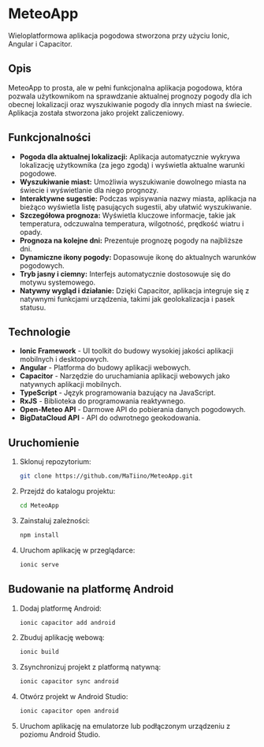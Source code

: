 # MeteoApp

Wieloplatformowa aplikacja pogodowa stworzona przy użyciu Ionic, Angular i Capacitor.

## Opis

MeteoApp to prosta, ale w pełni funkcjonalna aplikacja pogodowa, która pozwala użytkownikom na sprawdzanie aktualnej prognozy pogody dla ich obecnej lokalizacji oraz wyszukiwanie pogody dla innych miast na świecie. Aplikacja została stworzona jako projekt zaliczeniowy.

## Funkcjonalności

*   **Pogoda dla aktualnej lokalizacji:** Aplikacja automatycznie wykrywa lokalizację użytkownika (za jego zgodą) i wyświetla aktualne warunki pogodowe.
*   **Wyszukiwanie miast:** Umożliwia wyszukiwanie dowolnego miasta na świecie i wyświetlanie dla niego prognozy.
*   **Interaktywne sugestie:** Podczas wpisywania nazwy miasta, aplikacja na bieżąco wyświetla listę pasujących sugestii, aby ułatwić wyszukiwanie.
*   **Szczegółowa prognoza:** Wyświetla kluczowe informacje, takie jak temperatura, odczuwalna temperatura, wilgotność, prędkość wiatru i opady.
*   **Prognoza na kolejne dni:** Prezentuje prognozę pogody na najbliższe dni.
*   **Dynamiczne ikony pogody:** Dopasowuje ikonę do aktualnych warunków pogodowych.
*   **Tryb jasny i ciemny:** Interfejs automatycznie dostosowuje się do motywu systemowego.
*   **Natywny wygląd i działanie:** Dzięki Capacitor, aplikacja integruje się z natywnymi funkcjami urządzenia, takimi jak geolokalizacja i pasek statusu.

## Technologie

*   **Ionic Framework** - UI toolkit do budowy wysokiej jakości aplikacji mobilnych i desktopowych.
*   **Angular** - Platforma do budowy aplikacji webowych.
*   **Capacitor** - Narzędzie do uruchamiania aplikacji webowych jako natywnych aplikacji mobilnych.
*   **TypeScript** - Język programowania bazujący na JavaScript.
*   **RxJS** - Biblioteka do programowania reaktywnego.
*   **Open-Meteo API** - Darmowe API do pobierania danych pogodowych.
*   **BigDataCloud API** - API do odwrotnego geokodowania.

## Uruchomienie

1.  Sklonuj repozytorium:
    ```bash
    git clone https://github.com/MaTiino/MeteoApp.git
    ```
2.  Przejdź do katalogu projektu:
    ```bash
    cd MeteoApp
    ```
3.  Zainstaluj zależności:
    ```bash
    npm install
    ```
4.  Uruchom aplikację w przeglądarce:
    ```bash
    ionic serve
    ```

## Budowanie na platformę Android

1.  Dodaj platformę Android:
    ```bash
    ionic capacitor add android
    ```
2.  Zbuduj aplikację webową:
    ```bash
    ionic build
    ```
3.  Zsynchronizuj projekt z platformą natywną:
    ```bash
    ionic capacitor sync android
    ```
4.  Otwórz projekt w Android Studio:
    ```bash
    ionic capacitor open android
    ```
5.  Uruchom aplikację na emulatorze lub podłączonym urządzeniu z poziomu Android Studio. 